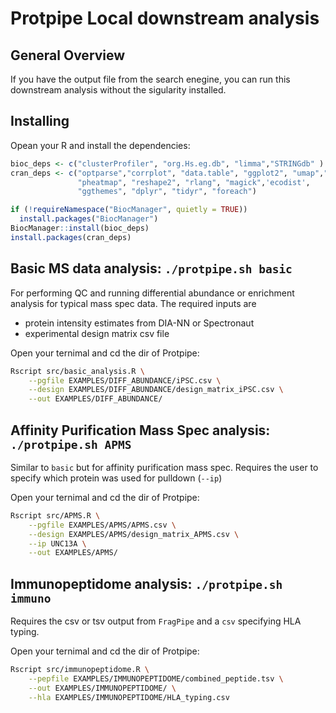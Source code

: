 # Protpipe Local downstream analysis

## General Overview
If you have the output file from the search enegine, you can run this downstream analysis without the sigularity installed.


## Installing

Opean your R and install the dependencies:

```R
bioc_deps <- c("clusterProfiler", "org.Hs.eg.db", "limma","STRINGdb" )
cran_deps <- c("optparse","corrplot", "data.table", "ggplot2", "umap","ggbeeswarm","ggrepel",'ggdendro', 
               "pheatmap", "reshape2", "rlang", "magick",'ecodist',
               "ggthemes", "dplyr", "tidyr", "foreach") 

if (!requireNamespace("BiocManager", quietly = TRUE))
  install.packages("BiocManager")
BiocManager::install(bioc_deps) 
install.packages(cran_deps)
```

## Basic MS data analysis: `./protpipe.sh basic`

For performing QC and running differential abundance or enrichment analysis for typical mass spec data. The required inputs are
- protein intensity estimates from DIA-NN or Spectronaut
- experimental design matrix csv file

Open your ternimal and cd the dir of Protpipe:
```bash
Rscript src/basic_analysis.R \
    --pgfile EXAMPLES/DIFF_ABUNDANCE/iPSC.csv \
    --design EXAMPLES/DIFF_ABUNDANCE/design_matrix_iPSC.csv \
    --out EXAMPLES/DIFF_ABUNDANCE/
```

## Affinity Purification Mass Spec analysis: `./protpipe.sh APMS`

Similar to `basic` but for affinity purification mass spec. Requires the user to specify which protein was used for pulldown (`--ip`)

Open your ternimal and cd the dir of Protpipe:
```bash
Rscript src/APMS.R \
    --pgfile EXAMPLES/APMS/APMS.csv \
    --design EXAMPLES/APMS/design_matrix_APMS.csv \
    --ip UNC13A \
    --out EXAMPLES/APMS/
```

## Immunopeptidome analysis: `./protpipe.sh immuno`

Requires the csv or tsv output from `FragPipe` and a `csv` specifying HLA typing.

Open your ternimal and cd the dir of Protpipe:
```bash
Rscript src/immunopeptidome.R \
    --pepfile EXAMPLES/IMMUNOPEPTIDOME/combined_peptide.tsv \
    --out EXAMPLES/IMMUNOPEPTIDOME/ \
    --hla EXAMPLES/IMMUNOPEPTIDOME/HLA_typing.csv
```
